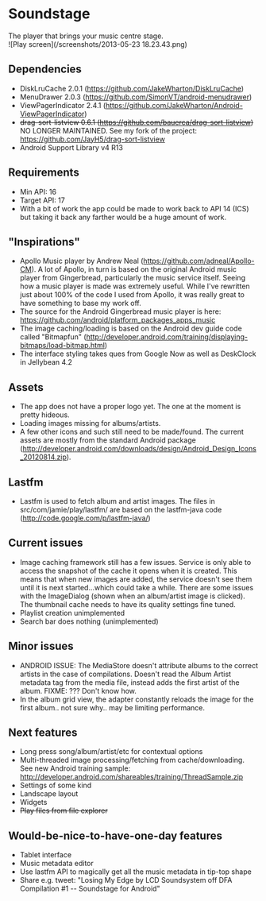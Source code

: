 Soundstage
==========

The player that brings your music centre stage.  
![Play screen](/screenshots/2013-05-23 18.23.43.png)


Dependencies
------------
* DiskLruCache 2.0.1 (https://github.com/JakeWharton/DiskLruCache)
* MenuDrawer 2.0.3 (https://github.com/SimonVT/android-menudrawer)
* ViewPagerIndicator 2.4.1 (https://github.com/JakeWharton/Android-ViewPagerIndicator)
* ~~drag-sort-listview 0.6.1 (https://github.com/bauerca/drag-sort-listview)~~ NO LONGER MAINTAINED. See my fork of the project: https://github.com/JayH5/drag-sort-listview
* Android Support Library v4 R13

Requirements
------------
* Min API: 16
* Target API: 17
* With a bit of work the app could be made to work back to API 14 (ICS) but taking it back any farther would be a huge amount of work.

"Inspirations"
--------------
* Apollo Music player by Andrew Neal (https://github.com/adneal/Apollo-CM). A lot of Apollo, in turn is based on the original Android music player from Gingerbread, particularly the music service itself. Seeing how a music player is made was extremely useful. While I've rewritten just about 100% of the code I used from Apollo, it was really great to have something to base my work off.
* The source for the Android Gingerbread music player is here: https://github.com/android/platform_packages_apps_music
* The image caching/loading is based on the Android dev guide code called "Bitmapfun" (http://developer.android.com/training/displaying-bitmaps/load-bitmap.html)
* The interface styling takes ques from Google Now as well as DeskClock in Jellybean 4.2

Assets
------
* The app does not have a proper logo yet. The one at the moment is pretty hideous.
* Loading images missing for albums/artists.
* A few other icons and such still need to be made/found. The current assets are mostly from the standard Android package (http://developer.android.com/downloads/design/Android_Design_Icons_20120814.zip).

Lastfm
------
* Lastfm is used to fetch album and artist images. The files in src/com/jamie/play/lastfm/ are based on the lastfm-java code (http://code.google.com/p/lastfm-java/)

Current issues
--------------
* Image caching framework still has a few issues. Service is only able to access the snapshot of the cache it opens when it is created. This means that when new images are added, the service doesn't see them until it is next started...which could take a while. There are some issues with the ImageDialog (shown when an album/artist image is clicked). The thumbnail cache needs to have its quality settings fine tuned.
* Playlist creation unimplemented
* Search bar does nothing (unimplemented)

Minor issues
------------
* ANDROID ISSUE: The MediaStore doesn't attribute albums to the correct artists in the case of compilations. Doesn't read the Album Artist metadata tag from the media file, instead adds the first artist of the album. FIXME: ??? Don't know how.
* In the album grid view, the adapter constantly reloads the image for the first album.. not sure why.. may be limiting performance.

Next features
-------------
* Long press song/album/artist/etc for contextual options
* Multi-threaded image processing/fetching from cache/downloading. See new Android training sample: http://developer.android.com/shareables/training/ThreadSample.zip
* Settings of some kind
* Landscape layout
* Widgets
* ~~Play files from file explorer~~

Would-be-nice-to-have-one-day features
--------------------------------------
* Tablet interface
* Music metadata editor
* Use lastfm API to magically get all the music metadata in tip-top shape
* Share e.g. tweet: "Losing My Edge by LCD Soundsystem off DFA Compilation #1 -- Soundstage for Android"
